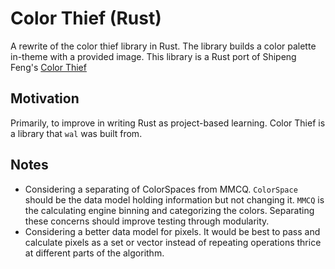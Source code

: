 # Color Thief (Rust)

A rewrite of the color thief library in Rust. The library builds a color palette in-theme with a provided image. This library is a Rust port of Shipeng Feng's [Color Thief](https://github.com/fengsp/color-thief-py)

## Motivation

Primarily, to improve in writing Rust as project-based learning. Color Thief is a library that `wal` was built from.

## Notes

- Considering a separating of ColorSpaces from MMCQ. `ColorSpace` should be the data model holding information but not changing it. `MMCQ` is the calculating engine binning and categorizing the colors. Separating these concerns should improve testing through modularity.
- Considering a better data model for pixels. It would be best to pass and calculate pixels as a set or vector instead of repeating operations thrice at different parts of the algorithm.
